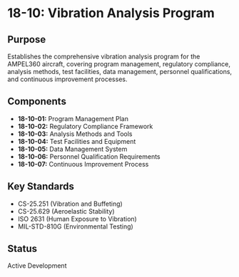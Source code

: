 # 18-10: Vibration Analysis Program

## Purpose
Establishes the comprehensive vibration analysis program for the AMPEL360 aircraft, covering program management, regulatory compliance, analysis methods, test facilities, data management, personnel qualifications, and continuous improvement processes.

## Components
- **18-10-01:** Program Management Plan
- **18-10-02:** Regulatory Compliance Framework
- **18-10-03:** Analysis Methods and Tools
- **18-10-04:** Test Facilities and Equipment
- **18-10-05:** Data Management System
- **18-10-06:** Personnel Qualification Requirements
- **18-10-07:** Continuous Improvement Process

## Key Standards
- CS-25.251 (Vibration and Buffeting)
- CS-25.629 (Aeroelastic Stability)
- ISO 2631 (Human Exposure to Vibration)
- MIL-STD-810G (Environmental Testing)

## Status
Active Development
